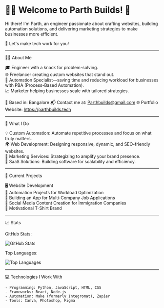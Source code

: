 # 👨‍💻 Welcome to Parth Builds! 🚀  

Hi there! I'm Parth, an engineer passionate about crafting websites, building automation solutions, and delivering marketing strategies to make businesses more efficient.  

🌟 Let's make tech work for you!  

---

 👨‍🏭 About Me  

🎓 Engineer with a knack for problem-solving.  
🌐 Freelancer creating custom websites that stand out.  
🤖 Automation Specialist—saving time and reducing workload for businesses with PBA (Process-Based Automation).  
📈 Marketer helping businesses scale with tailored strategies.  

📍 Based in: Bangalore 
📬 Contact me at: Parthbuilds@gmail.com
🌐 Portfolio Website: https://parthbuilds.tech

---

 💼 What I Do  

💡 Custom Automation: Automate repetitive processes and focus on what truly matters.  
🌍 Web Development: Designing responsive, dynamic, and SEO-friendly websites.  
📣 Marketing Services: Strategizing to amplify your brand presence.  
📑 SaaS Solutions: Building software for scalability and efficiency.  

---

 🚀 Current Projects  

🖥️ Website Development  
🔄 Automation Projects for Workload Optimization  
📲 Building an App for Multi-Company Job Applications  
📢 Social Media Content Creation for Immigration Companies  
👕 Motivational T-Shirt Brand  

---

 📈 Stats  

GitHub Stats:  
<!-- Add your GitHub Stats image here -->
![GitHub Stats](https://github-readme-stats.vercel.app/api?username=parthbuilds&show_icons=true&theme=radical)  

Top Languages:  
<!-- Add your Top Languages image here -->
![Top Languages](https://github-readme-stats.vercel.app/api/top-langs/?username=parthbuilds&layout=compact&theme=radical)  

---

 💻 Technologies I Work With  

```plaintext
- Programming: Python, JavaScript, HTML, CSS  
- Frameworks: React, Node.js  
- Automation: Make (formerly Integromat), Zapier  
- Tools: Canva, Photoshop, Figma  
